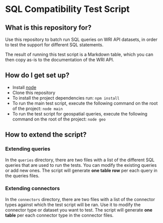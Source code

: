 # SQL Compatibility Test Script

## What is this repository for?

Use this repository to batch run SQL queries on WRI API datasets, in order to test the support for different SQL statements.

The result of running this test script is a Markdown table, which you can then copy as-is to the documentation of the WRI API.

## How do I get set up?

* Install [node](https://nodejs.org/en/)
* Clone this repository
* To install the project dependencies run: `npm install`
* To run the main test script, execute the following command on the root of the project: `node main`
* To run the test script for geospatial queries, execute the following command on the root of the project: `node geo`

## How to extend the script?

### Extending queries

In the `queries` directory, there are two files with a list of the different SQL queries that are used to run the tests. 
You can modify the existing queries or add new ones. The script will generate **one table row** per each query in the queries files.

### Extending connectors

In the `connectors` directory, there are two files with a list of the connector types against which the test script will be ran. 
Use it to modify the connector type or dataset you want to test. The script will generate **one table** per each connector type in the connector files.
